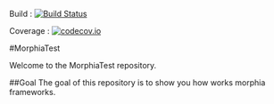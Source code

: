 Build : [![Build Status](https://travis-ci.org/galexandre/morphiaTest.svg?branch=master)](https://travis-ci.org/galexandre/morphiaTest)

Coverage : [![codecov.io](https://codecov.io/github/galexandre/morphiaTest/coverage.svg?branch=master)](https://codecov.io/github/galexandre/morphiaTest?branch=master)

#MorphiaTest

Welcome to the MorphiaTest repository.

##Goal
The goal of this repository is to show you how works morphia frameworks.
